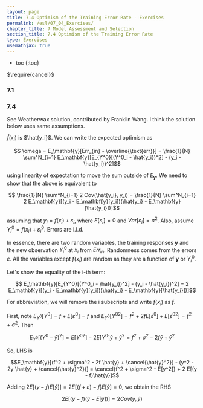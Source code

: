 ```yaml
---
layout: page
title: 7.4 Optimism of the Training Error Rate - Exercises
permalink: /esl/07_04_Exercises/
chapter_title: 7 Model Assessment and Selection
section_title: 7.4 Optimism of the Training Error Rate
type: Exercises
usemathjax: true
---
```


* toc
{:toc}

$\require{cancel}$

### 7.1

### 7.4

See Weatherwax solution, contributed by Franklin Wang. I think the solution below uses same assumptions.

$\hat{f}(x_i)$ is $\hat{y_i}$. We can write the expected optimism as

$$ \omega = E_\mathbf{y}[Err_{in} - \overline{\text{err}}]
= \frac{1}{N} \sum^N_{i=1} E_\mathbf{y}[E_{Y^0}[(Y^0_i - \hat{y_i})^2] - (y_i - \hat{y_i})^2]$$

using linearity of expectation to move the sum outside of $E_\mathbf{y}$. We need to show that the above is equivalent to

$$ \frac{1}{N} \sum^N_{i=1} 2 Cov(\hat{y_i}, y_i) = \frac{1}{N} \sum^N_{i=1} 2 E_\mathbf{y}[(y_i - E_\mathbf{y}[y_i])(\hat{y_i} - E_\mathbf{y}[\hat{y_i}])]$$

assuming that $y_i = f(x_i) + \varepsilon_i$, where $E[\varepsilon_i] = 0$ and $Var[\varepsilon_i] = \sigma^2$. Also, assume $Y_i^0 = f(x_i) + \varepsilon_i^0$. Errors are i.i.d.

In essence, there are two random variables, the training responses $\mathbf{y}$ and the new observation $Y_i^0$ at $x_i$ from $Err_{in}$. Randomness comes from the errors $\varepsilon$. All the variables except $f(x_i)$ are random as they are a function of $\mathbf{y}$ or $Y_i^0$.

Let's show the equality of the i-th term:

$$ E_\mathbf{y}[E_{Y^0}[(Y^0_i - \hat{y_i})^2] - (y_i - \hat{y_i})^2] 
= 2 E_\mathbf{y}[(y_i - E_\mathbf{y}[y_i])(\hat{y_i} - E_\mathbf{y}[\hat{y_i}])]$$

For abbreviation, we will remove the i subscripts and write $f(x_i)$ as $f$.

First, note $E_{Y^0}[Y^0] = f + E[\varepsilon^0] = f$ and $E_{Y^0}[{Y^0}^2] = f^2 + 2 f E[\varepsilon^0] + E[{\varepsilon^0}^2] = f^2 + \sigma^2$. Then

$$ E_{Y^0}[(Y^0 - \hat{y})^2] = E[{Y^0}^2] - 2 E[Y^0]\hat{y} + \hat{y}^2 = f^2 + \sigma^2 - 2f \hat{y} + \hat{y}^2$$

So, LHS is 

$$E_\mathbf{y}[(f^2 + \sigma^2 - 2f \hat{y} + \cancel{\hat{y}^2}) - (y^2 - 2y \hat{y} + \cancel{\hat{y}^2})] = \cancel{f^2 + \sigma^2 - E[y^2]} + 2 E[(y - f)\hat{y}]$$

Adding $2 E[(y - f) E[\hat{y}]] = 2 E[(f + \varepsilon) - f] E[\hat{y}] = 0$, we obtain the RHS

$$ 2 E[(y - f)(\hat{y} - E[\hat{y}])] = 2 Cov(y, \hat{y})$$ 